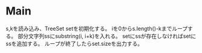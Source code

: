 # Main
s,kを読み込み、TreeSet<String> setを初期化する。
iを0からs.length()-kまでループする。
部分文字列ssにsubstring(i, i+k)を入れる。
setにssが存在しなければsetにssを追加する。
ループが終了したらset.sizeを出力する。
